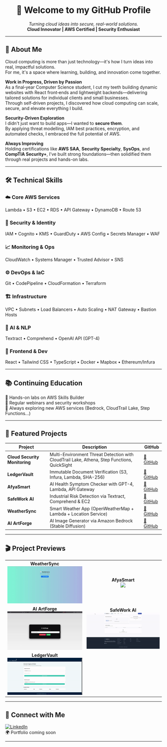 
<h1 align="center">👋 Welcome to my GitHub Profile</h1>
<p align="center">
  <em>Turning cloud ideas into secure, real-world solutions.</em><br>
  <strong>Cloud Innovator | AWS Certified | Security Enthusiast</strong>
</p>

---

## 🧠 About Me

Cloud computing is more than just technology—it's how I turn ideas into real, impactful solutions.  
For me, it's a space where learning, building, and innovation come together.

**Work in Progress, Driven by Passion**  
As a final‑year Computer Science student, I cut my teeth building dynamic websites with React front‑ends and lightweight backends—delivering tailored solutions for individual clients and small businesses.  
Through self‑driven projects, I discovered how cloud computing can scale, secure, and elevate everything I build.

**Security‑Driven Exploration**  
I didn't just want to build apps—I wanted to **secure them**.  
By applying threat modelling, IAM best practices, encryption, and automated checks, I embraced the full potential of AWS.

**Always Improving**  
Holding certifications like **AWS SAA**, **Security Specialty**, **SysOps**, and **CompTIA Security+**, I’ve built strong foundations—then solidified them through real projects and hands-on labs.

---

## 🛠️ Technical Skills

### ☁️ Core AWS Services
Lambda • S3 • EC2 • RDS • API Gateway • DynamoDB • Route 53

### 🔐 Security & Identity
IAM • Cognito • KMS • GuardDuty • AWS Config • Secrets Manager • WAF

### 📈 Monitoring & Ops
CloudWatch • Systems Manager • Trusted Advisor • SNS

### ⚙️ DevOps & IaC
Git • CodePipeline • CloudFormation • Terraform

### 🏗️ Infrastructure
VPC • Subnets • Load Balancers • Auto Scaling • NAT Gateway • Bastion Hosts

### 🤖 AI & NLP
Textract • Comprehend • OpenAI API (GPT-4)

### 🎨 Frontend & Dev
React • Tailwind CSS • TypeScript • Docker • Mapbox • Ethereum/Infura

---

## 📚 Continuing Education

🧪 Hands-on labs on AWS Skills Builder  
📅 Regular webinars and security workshops  
🧭 Always exploring new AWS services (Bedrock, CloudTrail Lake, Step Functions...)

---

## 🚀 Featured Projects

| Project | Description | GitHub |
|--------|-------------|--------|
| **Cloud Security Monitoring** | Multi-Environment Threat Detection with CloudTrail Lake, Athena, Step Functions, QuickSight | [🔗 GitHub](https://github.com/davidnfizionly/cloud-security-monitoring) |
| **LedgerVault** | Immutable Document Verification (S3, Infura, Lambda, SHA-256) | [🔗 GitHub](https://github.com/davidnfizionly/ledgervault) |
| **AfyaSmart** | AI Health Symptom Checker with GPT-4, Lambda, API Gateway | [🔗 GitHub](https://github.com/davidnfizionly/afyasmart) |
| **SafeWork AI** | Industrial Risk Detection via Textract, Comprehend & EC2 | [🔗 GitHub](https://github.com/davidnfizionly/safework-ai) |
| **WeatherSync** | Smart Weather App (OpenWeatherMap + Lambda + Location Service) | [🔗 GitHub](https://github.com/davidnfizionly/weathersync) |
| **AI ArtForge** | AI Image Generator via Amazon Bedrock (Stable Diffusion) | [🔗 GitHub](https://github.com/davidnfizionly/ai-artforge) |

---

## 🎬 Project Previews

<table>
  <tr>
    <td align="center"><b>WeatherSync</b><br><img src="weathersync.gif" width="300"/></td>
    <td align="center"><b>AfyaSmart</b><br><img src="afya.gif" width="300"/></td>
  </tr>
  <tr>
    <td align="center"><b>AI ArtForge</b><br><img src="artforge.gif" width="300"/></td>
    <td align="center"><b>SafeWork AI</b><br><img src="safework.gif" width="300"/></td>
  </tr>
  <tr>
    <td align="center"><b>LedgerVault</b><br><img src="ledgervault.gif" width="300"/></td>
  </tr>
</table>

---

## 🤝 Connect with Me

[![LinkedIn](https://img.shields.io/badge/LinkedIn-blue?logo=linkedin)](https://linkedin.com/in/davidnfizionly)  
🌍 Portfolio coming soon

---
